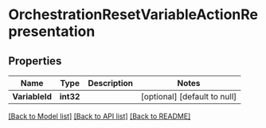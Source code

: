 # OrchestrationResetVariableActionRepresentation

## Properties
Name | Type | Description | Notes
------------ | ------------- | ------------- | -------------
**VariableId** | **int32** |  | [optional] [default to null]

[[Back to Model list]](../README.md#documentation-for-models) [[Back to API list]](../README.md#documentation-for-api-endpoints) [[Back to README]](../README.md)


